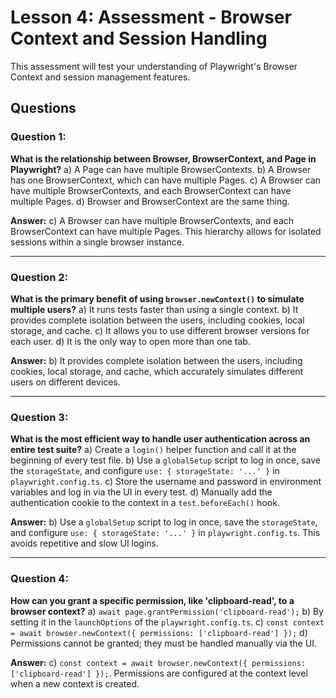 # Lesson 4: Assessment - Browser Context and Session Handling

This assessment will test your understanding of Playwright's Browser Context and session management features.

## Questions

### Question 1:
**What is the relationship between Browser, BrowserContext, and Page in Playwright?**
a) A Page can have multiple BrowserContexts.
b) A Browser has one BrowserContext, which can have multiple Pages.
c) A Browser can have multiple BrowserContexts, and each BrowserContext can have multiple Pages.
d) Browser and BrowserContext are the same thing.

**Answer:**
c) A Browser can have multiple BrowserContexts, and each BrowserContext can have multiple Pages. This hierarchy allows for isolated sessions within a single browser instance.

---

### Question 2:
**What is the primary benefit of using `browser.newContext()` to simulate multiple users?**
a) It runs tests faster than using a single context.
b) It provides complete isolation between the users, including cookies, local storage, and cache.
c) It allows you to use different browser versions for each user.
d) It is the only way to open more than one tab.

**Answer:**
b) It provides complete isolation between the users, including cookies, local storage, and cache, which accurately simulates different users on different devices.

---

### Question 3:
**What is the most efficient way to handle user authentication across an entire test suite?**
a) Create a `login()` helper function and call it at the beginning of every test file.
b) Use a `globalSetup` script to log in once, save the `storageState`, and configure `use: { storageState: '...' }` in `playwright.config.ts`.
c) Store the username and password in environment variables and log in via the UI in every test.
d) Manually add the authentication cookie to the context in a `test.beforeEach()` hook.

**Answer:**
b) Use a `globalSetup` script to log in once, save the `storageState`, and configure `use: { storageState: '...' }` in `playwright.config.ts`. This avoids repetitive and slow UI logins.

---

### Question 4:
**How can you grant a specific permission, like 'clipboard-read', to a browser context?**
a) `await page.grantPermission('clipboard-read');`
b) By setting it in the `launchOptions` of the `playwright.config.ts`.
c) `const context = await browser.newContext({ permissions: ['clipboard-read'] });`
d) Permissions cannot be granted; they must be handled manually via the UI.

**Answer:**
c) `const context = await browser.newContext({ permissions: ['clipboard-read'] });`. Permissions are configured at the context level when a new context is created.